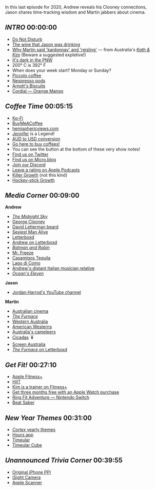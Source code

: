 In this last episode for 2020, Andrew reveals his Clooney connections, Jason shares time-tracking wisdom and Martin jabbers about cinema.

## _INTRO_ 00:00:00
- [Do Not Disturb](https://support.apple.com/en-us/HT204321)
- [The wine that Jason was drinking](https://alyssapacaut.com/wine-review-moonlight-roses-rose)
- [Why Martin said 'kardonnay' and 'reisling'](https://youtu.be/iQfiDFq2PtQ) — from Australia's [_Kath & Kim_](https://en.wikipedia.org/wiki/Kath_%26_Kim) (Beware a suggested expletive!)
- [It's dark in the PNW](https://www.timeanddate.com/sun/@9881905)
- 200° C is 392° F 
- When does your week start? Monday or Sunday?
- [Piccolo coffee](https://australiancoffeelovers.com.au/what-is-a-piccolo-coffee/)
- [Nespresso pods](https://www.nespresso.com/au/en/order/capsules/)
- [Arnott's Biscuits](https://www.arnotts.com/products/)
- [Cordial — Orange Mango](https://www.woolworths.com.au/shop/productdetails/40247/cottee-s-cordial-orange-mango)

## _Coffee Time_ 00:05:15
- [Ko-Fi](https://ko-fi.com)
- [BuyMeACoffee](https://buymeacoffee.com/hemispheric)
- [hemisphericviews.com](https://hemisphericviews.com)
- [Jennifer](https://jen-lifeintheretiredlane.blogspot.com) is a Legend!
- [AUD to USD conversion](https://www.bloomberg.com/quote/AUDUSD:CUR)
- [Go here to buy coffees!](https://buymeacoffee.com/hemispheric)
- You can see the button at the bottom of these very show notes!
- [Find us on Twitter](https://twitter.com/hemisphericV)
- [Find us on Micro.blog](https://micro.blog/hemisphericviews)
- [Join our Discord](https://discord.gg/mzdB2ug)
- [Leave a rating on Apple Podcasts](https://podcasts.apple.com/us/podcast/hemispheric-views/id1528461547)
- [Killer Growth](https://www.killergrowth.com) (not this kind)
- [Hockey-stick Growth](https://animasmarketing.com/hockey-stick-growth-entrepreneurs/)

## _Media Corner_ 00:09:00
**Andrew**
- [_The Midnight Sky_](https://en.wikipedia.org/wiki/The_Midnight_Sky)
- [George Clooney](https://en.wikipedia.org/wiki/George_Clooney)
- [David Letterman beard](https://www.gq.com/story/david-letterman-explains-creepy-beard)
- [Sexiest Man Alive](https://people.com/movies/george-clooney-jokes-hes-lobbying-third-sexiest-man-alive-title/)
- [Letterboxd](https://letterboxd.com)
- [Andrew on Letterboxd](https://letterboxd.com/canion/)
- [_Batman and Robin_](https://en.wikipedia.org/wiki/Batman_&_Robin_(film))
- [Mr. Freeze](https://en.wikipedia.org/wiki/Mr._Freeze)
- [Casamigos Tequila](https://en.wikipedia.org/wiki/Casamigos)
- [Lago di Como](https://en.wikipedia.org/wiki/Lake_Como)
- [Andrew's distant Italian musician relative](https://www.bechstein.com/en/the-world-of-bechstein/pianists/enrica-ciccarelli/)
- [_Ocean's Eleven_](https://en.wikipedia.org/wiki/Ocean's_Eleven)

**Jason**
- [Jordan Harrod's YouTube channel](https://www.youtube.com/c/JordanHarrod)

**Martin**
- [Australian cinema](https://en.wikipedia.org/wiki/Cinema_of_Australia)
- [_The Furnace_](https://www.imdb.com/title/tt10964530/)
- [Western Australia](https://en.wikipedia.org/wiki/Western_Australia)
- [American Westerns](https://en.wikipedia.org/wiki/Western_(genre))
- [Australia's cameleers](https://www.australiangeographic.com.au/topics/history-culture/2011/07/australias-afghan-cameleers/)
- [Cicadas](https://en.wikipedia.org/wiki/Cicada) 🪳
- [Screen Australia](https://en.wikipedia.org/wiki/Screen_Australia)
- [_The Furnace_ on Letterboxd](https://letterboxd.com/film/film:650620/)

## _Get Fit!_ 00:27:10
- [Apple Fitness+](https://www.apple.com/apple-fitness-plus/)
- [HIIT](https://en.wikipedia.org/wiki/High-intensity_interval_training)
- [Kim is a trainer on Fitness+](https://www.apple.com/v/apple-fitness-plus/e/images/overview/trainers_gallery_kim_ngo__d3c92ghzr742_large.jpg)
- [Get three months free with an Apple Watch purchase](https://fitness.apple.com/us/subscribe?itscg=10000&itsct=fit-localnav-fp_ovp-apl-avl-201111)
- [Ring Fit Adventure — Nintendo Switch](https://ringfitadventure.nintendo.com)
- [Beat Saber](https://www.beatsaber.com)

## _New Year Themes_ 00:31:00
- [_Cortex_ yearly themes](https://www.relay.fm/cortex/110)
- [Hours app](https://hourstimetracking.com)
- [Timeular](https://timeular.com/)
- [Timeular Cube](https://timeular.com/product/tracker/)

## _Unannounced Trivia Corner_ 00:39:55 
- [Original iPhone PPI](https://en.wikipedia.org/wiki/IPhone_(1st_generation))
- [iSight Camera](https://en.wikipedia.org/wiki/ISight)
- [Apple Scanner](https://en.wikipedia.org/wiki/Apple_Scanner)


